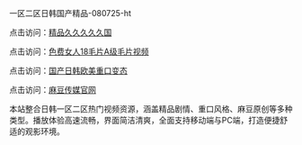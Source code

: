 一区二区日韩国产精品-080725-ht

点击访问：<a href="https://bsdf-5f5.pages.dev/">精品久久久久久国</a>

点击访问：<a href="https://cfad.pages.dev/">色费女人18毛片A级毛片视频</a>

点击访问：<a href="https://gfd-5xg.pages.dev/">国产日韩欧美重口变态</a>

点击访问：<a href="https://fdhf-454.pages.dev/">麻豆传媒官网</a>

本站整合日韩一区二区热门视频资源，涵盖精品剧情、重口风格、麻豆原创等多种类型。播放体验高速流畅，界面简洁清爽，全面支持移动端与PC端，打造便捷舒适的观影环境。

<span style="display:none;">[Canonical link](https://github.com/linh20250708/linh10 ）</span>
